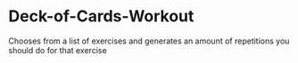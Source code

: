# Deck-of-Cards-Workout
Chooses from a list of exercises and generates an amount of repetitions you should do for that exercise

